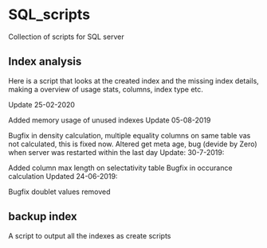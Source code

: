 # SQL_scripts
Collection of scripts for SQL server

## Index analysis
Here is a script that looks at the created index and the missing index details, making a overview of usage stats, columns, index type etc.

Update 25-02-2020

Added memory usage of unused indexes
Update 05-08-2019

Bugfix in density calculation, multiple equality columns on same table vas not calculated, this is fixed now.
Altered get meta age, bug (devide by Zero) when server was restarted within the last day
Update: 30-7-2019:

 Added column max length on selectativity table
Bugfix in occurance calculation
Updated 24-06-2019:

Bugfix doublet values removed

## backup index
A script to output all the indexes as create scripts
